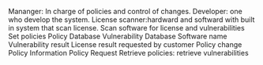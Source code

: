 Mananger: In charge of policies and control of changes. 
Developer: one who develop the system.
License scanner:hardward and softward with built in system that scan license.
Scan software for license and vulnerabilities
Set policies
Policy Database
Vulnerability Database
Software name
Vulnerability result
License result requested by customer
Policy change
Policy Information
Policy Request
Retrieve policies: 
retrieve vulnerabilities
